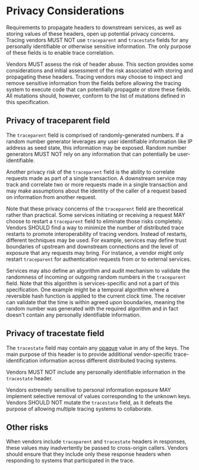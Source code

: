 # Privacy Considerations

Requirements to propagate headers to downstream services, as well as storing values of these headers, open up potential privacy concerns. Tracing vendors MUST NOT use `traceparent` and `tracestate` fields for any personally identifiable or otherwise sensitive information. The only purpose of these fields is to enable trace correlation.

Vendors MUST assess the risk of header abuse. This section provides some considerations and initial assessment of the risk associated with storing and propagating these headers. Tracing vendors may choose to inspect and remove sensitive information from the fields before allowing the tracing system to execute code that can potentially propagate or store these fields. All mutations should, however, conform to the list of mutations defined in this specification.

## Privacy of traceparent field

The `traceparent` field is comprised of randomly-generated numbers. If a random number generator leverages any user identifiable information like IP address as seed state, this information may be exposed. Random number generators MUST NOT rely on any information that can potentially be user-identifiable.

Another privacy risk of the `traceparent` field is the ability to correlate requests made as part of a single transaction. A downstream service may track and correlate two or more requests made in a single transaction and may make assumptions about the identity of the caller of a request based on information from another request.

Note that these privacy concerns of the `traceparent` field are theoretical rather than practical. Some services initiating or receiving a request MAY choose to restart a `traceparent` field to eliminate those risks completely. Vendors SHOULD find a way to minimize the number of <a>distributed trace</a> restarts to promote interoperability of tracing vendors. Instead of restarts, different techniques may be used. For example, services may define trust boundaries of upstream and downstream connections and the level of exposure that any requests may bring. For instance, a vendor might only restart `traceparent` for authentication requests from or to external services.

Services may also define an algorithm and audit mechanism to validate the randomness of incoming or outgoing random numbers in the `traceparent` field. Note that this algorithm is services-specific and not a part of this specification. One example might be a temporal algorithm where a reversible hash function is applied to the current clock time. The receiver can validate that the time is within agreed upon boundaries, meaning the random number was generated with the required algorithm and in fact doesn't contain any personally identifiable information.

## Privacy of tracestate field

The `tracestate` field may contain any <a href="#opaque">opaque</a> value in any of the keys. The main purpose of this header is to provide additional vendor-specific trace-identification information across different distributed tracing systems.

Vendors MUST NOT include any personally identifiable information in the `tracestate` header.

Vendors extremely sensitive to personal information exposure MAY implement selective removal of values corresponding to the unknown keys. Vendors SHOULD NOT mutate the `tracestate` field, as it defeats the purpose of allowing multiple tracing systems to collaborate.

## Other risks

When vendors include `traceparent` and `tracestate` headers in responses, these values may inadvertently be passed to cross-origin callers. Vendors should ensure that they include only these response headers when responding to systems that participated in the trace.
